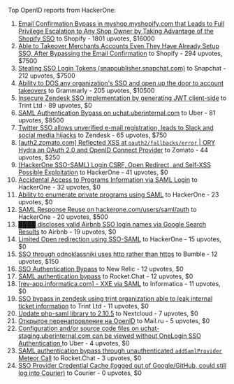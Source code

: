 Top OpenID reports from HackerOne:

1. [Email Confirmation Bypass in myshop.myshopify.com that Leads to Full Privilege Escalation to Any Shop Owner by Taking Advantage of the Shopify SSO](https://hackerone.com/reports/791775) to Shopify - 1801 upvotes, $16000
2. [Able to Takeover Merchants Accounts Even They Have Already Setup SSO, After Bypassing the Email Confirmation](https://hackerone.com/reports/796956) to Shopify - 294 upvotes, $7500
3. [Stealing SSO Login Tokens (snappublisher.snapchat.com)](https://hackerone.com/reports/265943) to Snapchat - 212 upvotes, $7500
4. [Ability to DOS any organization's SSO and open up the door to account takeovers](https://hackerone.com/reports/976603) to Grammarly - 205 upvotes, $10500
5. [Insecure Zendesk SSO implementation by generating JWT client-side](https://hackerone.com/reports/638635) to Trint Ltd - 89 upvotes, $0
6. [SAML Authentication Bypass on uchat.uberinternal.com](https://hackerone.com/reports/223014) to Uber - 81 upvotes, $8500
7. [Twitter SSO allows unverified e-mail registration, leads to Slack and social media hijacks](https://hackerone.com/reports/235139) to Zendesk - 65 upvotes, $750
8. [[auth2.zomato.com] Reflected XSS at `oauth2/fallbacks/error` | ORY Hydra an OAuth 2.0 and OpenID Connect Provider](https://hackerone.com/reports/456333) to Zomato - 44 upvotes, $250
9. [(HackerOne SSO-SAML) Login CSRF, Open Redirect, and Self-XSS Possible Exploitation](https://hackerone.com/reports/171398) to HackerOne - 41 upvotes, $0
10. [Accidental Access to Programs Information via SAML Login](https://hackerone.com/reports/438306) to HackerOne - 32 upvotes, $0
11. [Ability to enumerate private programs using SAML](https://hackerone.com/reports/167828) to HackerOne - 23 upvotes, $0
12. [SAML Response Reuse on hackerone.com/users/saml/auth](https://hackerone.com/reports/888930) to HackerOne - 20 upvotes, $500
13. [████ discloses valid Airbnb SSO login names via Google Search Results](https://hackerone.com/reports/161659) to Airbnb - 19 upvotes, $0
14. [Limited Open redirection using SSO-SAML](https://hackerone.com/reports/178345) to HackerOne - 15 upvotes, $0
15. [SSO through odnoklassniki uses http rather than https](https://hackerone.com/reports/703759) to Bumble - 12 upvotes, $150
16. [SSO Authentication Bypass](https://hackerone.com/reports/168108) to New Relic - 12 upvotes, $0
17. [SAML authentication bypass](https://hackerone.com/reports/812064) to Rocket.Chat - 12 upvotes, $0
18. [[rev-app.informatica.com] - XXE via SAML](https://hackerone.com/reports/106865) to Informatica - 11 upvotes, $0
19. [SSO bypass in zendesk using trint organization able to leak internal ticket information](https://hackerone.com/reports/734936) to Trint Ltd - 11 upvotes, $0
20. [Update php-saml library to 2.10.5](https://hackerone.com/reports/213789) to Nextcloud - 7 upvotes, $0
21. [Открытое перенапровление на OpenID](https://hackerone.com/reports/241484) to Mail.ru - 5 upvotes, $0
22. [Configuration and/or source code files on uchat-staging.uberinternal.com can be viewed without OneLogin SSO Authentication ](https://hackerone.com/reports/298990) to Uber - 4 upvotes, $0
23. [SAML authentication bypass through unauthenticated `addSamlProvider` Meteor Call](https://hackerone.com/reports/1049375) to Rocket.Chat - 3 upvotes, $0
24. [SSO Provider Credential Cache (logged out of Google/GitHub, could still log into Courier)](https://hackerone.com/reports/880730) to Courier - 0 upvotes, $0
